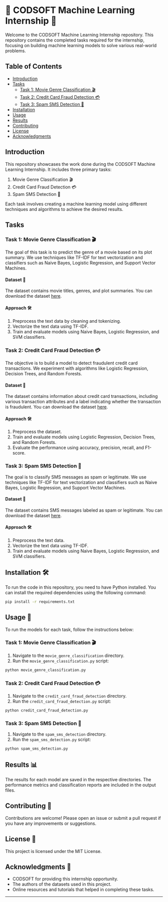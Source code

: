 

# 🌟 CODSOFT Machine Learning Internship 🌟

Welcome to the CODSOFT Machine Learning Internship repository. This repository contains the completed tasks required for the internship, focusing on building machine learning models to solve various real-world problems.

## Table of Contents
- [Introduction](#introduction)
- [Tasks](#tasks)
  - [Task 1: Movie Genre Classification 🎬](#task-1-movie-genre-classification)
  - [Task 2: Credit Card Fraud Detection 💳](#task-2-credit-card-fraud-detection)
  - [Task 3: Spam SMS Detection 📱](#task-3-spam-sms-detection)
- [Installation](#installation)
- [Usage](#usage)
- [Results](#results)
- [Contributing](#contributing)
- [License](#license)
- [Acknowledgments](#acknowledgments)

## Introduction
This repository showcases the work done during the CODSOFT Machine Learning Internship. It includes three primary tasks:
1. Movie Genre Classification 🎬
2. Credit Card Fraud Detection 💳
3. Spam SMS Detection 📱

Each task involves creating a machine learning model using different techniques and algorithms to achieve the desired results.

## Tasks

### Task 1: Movie Genre Classification 🎬
The goal of this task is to predict the genre of a movie based on its plot summary. We use techniques like TF-IDF for text vectorization and classifiers such as Naive Bayes, Logistic Regression, and Support Vector Machines.

#### Dataset 📂
The dataset contains movie titles, genres, and plot summaries. You can download the dataset [here](https://www.kaggle.com/datasets/hijest/genre-classification-dataset-imdb).

#### Approach 🛠️
1. Preprocess the text data by cleaning and tokenizing.
2. Vectorize the text data using TF-IDF.
3. Train and evaluate models using Naive Bayes, Logistic Regression, and SVM classifiers.

### Task 2: Credit Card Fraud Detection 💳
The objective is to build a model to detect fraudulent credit card transactions. We experiment with algorithms like Logistic Regression, Decision Trees, and Random Forests.

#### Dataset 📂
The dataset contains information about credit card transactions, including various transaction attributes and a label indicating whether the transaction is fraudulent. You can download the dataset [here](link-to-dataset).

#### Approach 🛠️
1. Preprocess the dataset.
2. Train and evaluate models using Logistic Regression, Decision Trees, and Random Forests.
3. Evaluate the performance using accuracy, precision, recall, and F1-score.

### Task 3: Spam SMS Detection 📱
The goal is to classify SMS messages as spam or legitimate. We use techniques like TF-IDF for text vectorization and classifiers such as Naive Bayes, Logistic Regression, and Support Vector Machines.

#### Dataset 📂
The dataset contains SMS messages labeled as spam or legitimate. You can download the dataset [here](link-to-dataset).

#### Approach 🛠️
1. Preprocess the text data.
2. Vectorize the text data using TF-IDF.
3. Train and evaluate models using Naive Bayes, Logistic Regression, and SVM classifiers.

## Installation 🛠️
To run the code in this repository, you need to have Python installed. You can install the required dependencies using the following command:

```bash
pip install -r requirements.txt
```

## Usage 🚀
To run the models for each task, follow the instructions below:

### Task 1: Movie Genre Classification 🎬
1. Navigate to the `movie_genre_classification` directory.
2. Run the `movie_genre_classification.py` script:

```bash
python movie_genre_classification.py
```

### Task 2: Credit Card Fraud Detection 💳
1. Navigate to the `credit_card_fraud_detection` directory.
2. Run the `credit_card_fraud_detection.py` script:

```bash
python credit_card_fraud_detection.py
```

### Task 3: Spam SMS Detection 📱
1. Navigate to the `spam_sms_detection` directory.
2. Run the `spam_sms_detection.py` script:

```bash
python spam_sms_detection.py
```

## Results 📊
The results for each model are saved in the respective directories. The performance metrics and classification reports are included in the output files.

## Contributing 🤝
Contributions are welcome! Please open an issue or submit a pull request if you have any improvements or suggestions.

## License 📄
This project is licensed under the MIT License.

## Acknowledgments 🙏
- CODSOFT for providing this internship opportunity.
- The authors of the datasets used in this project.
- Online resources and tutorials that helped in completing these tasks.

---
